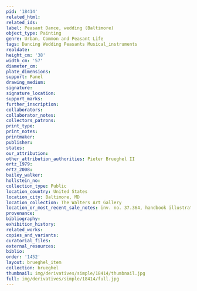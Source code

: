 ```yaml
---
pid: '18414'
related_html: 
related_ids: 
label: Peasant Dance, wedding (Baltimore)
object_type: Painting
genre: Urban, Common and Peasant Life
tags: Dancing Wedding Peasants Musical_instruments
realdate: 
height_cm: '38'
width_cm: '57'
diameter_cm: 
plate_dimensions: 
support: Panel
drawing_medium: 
signature: 
signature_location: 
support_marks: 
further_inscription: 
collaborators: 
collaborator_notes: 
collectors_patrons: 
print_type: 
print_notes: 
printmaker: 
publisher: 
states: 
our_attribution: 
other_attribution_authorities: Pieter Brueghel II
ertz_1979: 
ertz_2008: 
bailey_walker: 
hollstein_no: 
collection_type: Public
location_country: United States
location_city: Baltimore, MD
location_collection: The Walters Art Gallery
location_or_most_recent_sale_notes: inv. no. 37.364, handbook illustration page 136.
provenance: 
bibliography: 
exhibition_history: 
related_works: 
copies_and_variants: 
curatorial_files: 
external_resources: 
biblio: 
order: '1452'
layout: brueghel_item
collection: brueghel
thumbnail: img/derivatives/simple/18414/thumbnail.jpg
full: img/derivatives/simple/18414/full.jpg
---
```

